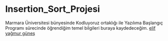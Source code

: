 # Insertion_Sort_Projesi
Marmara Üniversitesi bünyesinde Kodluyoruz ortaklığı ile Yazılıma Başlangıç Programı sürecinde öğrendiğim temel bilgileri buraya kaydedeceğim.
[elif yağmur güneş](https://www.patika.dev/tr)
